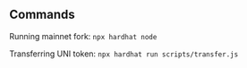 ## Commands

Running mainnet fork: `npx hardhat node`

Transferring UNI token: `npx hardhat run scripts/transfer.js`